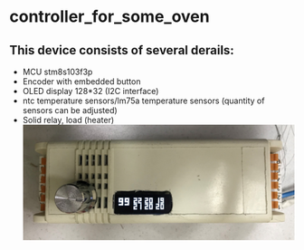 # controller_for_some_oven
## This device consists of several derails:
* MCU stm8s103f3p
* Encoder with embedded button
* OLED display 128*32 (I2C interface)
* ntc temperature sensors/lm75a temperature sensors (quantity of sensors can be adjusted)
* Solid relay, load (heater)
![appearance](https://github.com/AlGol86/controller_for_some_oven/blob/main/pic/Prototype.jpg)
